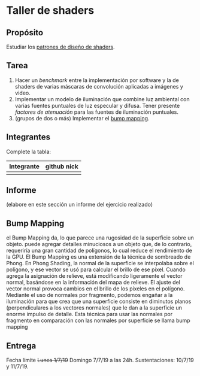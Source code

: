 # Taller de shaders

## Propósito

Estudiar los [patrones de diseño de shaders](http://visualcomputing.github.io/Shaders/#/4).

## Tarea

1. Hacer un _benchmark_ entre la implementación por software y la de shaders de varias máscaras de convolución aplicadas a imágenes y video.
2. Implementar un modelo de iluminación que combine luz ambiental con varias fuentes puntuales de luz especular y difusa. Tener presente _factores de atenuación_ para las fuentes de iluminación puntuales.
3. (grupos de dos o más) Implementar el [bump mapping](https://en.wikipedia.org/wiki/Bump_mapping).

## Integrantes

Complete la tabla:

| Integrante | github nick |
|------------|-------------|
|            |             |

## Informe

(elabore en este sección un informe del ejercicio realizado)
## Bump Mapping

el Bump Mapping da, lo que parece una rugosidad de la superficie sobre un objeto. puede agregar detalles minuciosos a un objeto que, de lo contrario, requeriría una gran cantidad de polígonos, lo cual reduce el rendimiento de la GPU.
El Bump Mapping es una extensión de la técnica de sombreado de Phong. En Phong Shading, la normal de la superficie se interpolaba sobre el polígono, y ese vector se usó para calcular el brillo de ese píxel. Cuando agrega la asignación de relieve, está modificando ligeramente el vector normal, basándose en la información del mapa de relieve. El ajuste del vector normal provoca cambios en el brillo de los píxeles en el polígono.
Mediante el uso de normales por fragmento, podemos engañar a la iluminación para que crea que una superficie consiste en diminutos planos (perpendiculares a los vectores normales) que le dan a la superficie un enorme impulso de detalle. Esta técnica para usar las normales por fragmento en comparación con las normales por superficie se llama bump mapping

## Entrega

Fecha límite ~~Lunes 1/7/19~~ Domingo 7/7/19 a las 24h. Sustentaciones: 10/7/19 y 11/7/19.
